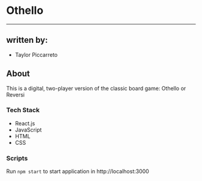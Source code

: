 # Othello

---

## written by:

- Taylor Piccarreto

## About

This is a digital, two-player version of the classic board game: Othello or Reversi

### Tech Stack

- React.js
- JavaScript
- HTML
- CSS

### Scripts

Run `npm start` to start application in http://localhost:3000
